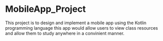 # MobileApp_Project
This project is to design and implement a mobile app using the Kotlin programming language
this app would allow users to view class resources and allow them to study anywhere in a convinient manner.
